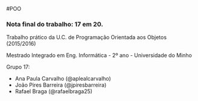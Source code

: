 #POO
### Nota final do trabalho: 17 em 20.

Trabalho prático da U.C. de Programação Orientada aos Objetos (2015/2016)

Mestrado Integrado em Eng. Informática - 2º ano - Universidade do Minho

Grupo 17:
* Ana Paula Carvalho (@aplealcarvalho)
* João Pires Barreira (@jpiresbarreira)
* Rafael Braga (@rafaelbraga25)
